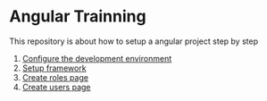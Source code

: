 # Angular Trainning
This repository is about how to setup a angular project step by step

1. [Configure the development environment](./documents/0.configure-the-development-environment.md "Configure the development environment")
2. [Setup framework](./documents/1.setup-framework.md "Setup framework")
3. [Create roles page](./documents/2.create-roles-page.md "Create roles page")
4. [Create users page](./documents/2.create-users-page.md "Create users page")
